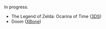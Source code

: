 In progress.

- The Legend of Zelda: Ocarina of Time ([3DS](http://zelda.com/ocarina3d/))
- Doom ([XBone](http://doom.com/en-us/))
